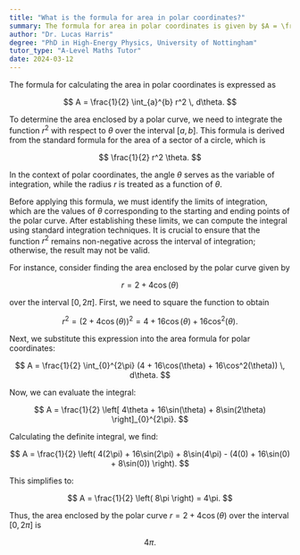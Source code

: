 ```yaml
---
title: "What is the formula for area in polar coordinates?"
summary: The formula for area in polar coordinates is given by $A = \frac{1}{2} \int_{a}^{b} r^{2} \, d\theta$.
author: "Dr. Lucas Harris"
degree: "PhD in High-Energy Physics, University of Nottingham"
tutor_type: "A-Level Maths Tutor"
date: 2024-03-12
---
```


The formula for calculating the area in polar coordinates is expressed as 

$$ A = \frac{1}{2} \int_{a}^{b} r^2 \, d\theta. $$

To determine the area enclosed by a polar curve, we need to integrate the function $r^2$ with respect to $\theta$ over the interval $[a, b]$. This formula is derived from the standard formula for the area of a sector of a circle, which is 

$$ \frac{1}{2} r^2 \theta. $$ 

In the context of polar coordinates, the angle $\theta$ serves as the variable of integration, while the radius $r$ is treated as a function of $\theta$.

Before applying this formula, we must identify the limits of integration, which are the values of $\theta$ corresponding to the starting and ending points of the polar curve. After establishing these limits, we can compute the integral using standard integration techniques. It is crucial to ensure that the function $r^2$ remains non-negative across the interval of integration; otherwise, the result may not be valid.

For instance, consider finding the area enclosed by the polar curve given by 

$$ r = 2 + 4\cos(\theta) $$ 

over the interval $[0, 2\pi]$. First, we need to square the function to obtain 

$$ r^2 = (2 + 4\cos(\theta))^2 = 4 + 16\cos(\theta) + 16\cos^2(\theta). $$

Next, we substitute this expression into the area formula for polar coordinates:

$$ A = \frac{1}{2} \int_{0}^{2\pi} (4 + 16\cos(\theta) + 16\cos^2(\theta)) \, d\theta. $$

Now, we can evaluate the integral:

$$ A = \frac{1}{2} \left[ 4\theta + 16\sin(\theta) + 8\sin(2\theta) \right]_{0}^{2\pi}. $$

Calculating the definite integral, we find:

$$ A = \frac{1}{2} \left( 4(2\pi) + 16\sin(2\pi) + 8\sin(4\pi) - (4(0) + 16\sin(0) + 8\sin(0)) \right). $$

This simplifies to:

$$ A = \frac{1}{2} \left( 8\pi \right) = 4\pi. $$

Thus, the area enclosed by the polar curve $r = 2 + 4\cos(\theta)$ over the interval $[0, 2\pi]$ is 

$$ 4\pi. $$
    